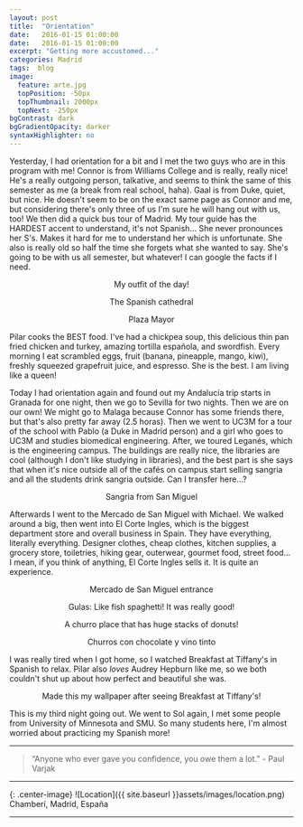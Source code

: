 ```yaml
---
layout: post
title:  "Orientation"
date:   2016-01-15 01:00:00
date:   2016-01-15 01:00:00
excerpt: "Getting more accustomed..."
categories: Madrid
tags:  blog
image:
  feature: arte.jpg
  topPosition: -50px
  topThumbnail: 2000px
  topNext: -250px
bgContrast: dark
bgGradientOpacity: darker
syntaxHighlighter: no
---
```


Yesterday, I had orientation for a bit and I met the two guys who are in this program with me! Connor is from Williams College and is really, really nice! He's a really outgoing person, talkative, and seems to think the same of this semester as me (a break from real school, haha). Gaal is from Duke, quiet, but nice. He doesn't seem to be on the exact same page as Connor and me, but considering there's only three of us I'm sure he will hang out with us, too! We then did a quick bus tour of Madrid. My tour guide has the HARDEST accent to understand, it's not Spanish... She never pronounces her S's. Makes it hard for me to understand her which is unfortunate. She also is really old so half the time she forgets what she wanted to say. She's going to be with us all semester, but whatever! I can google the facts if I need.

<div class="img img--fullContainer img--14xLeading" style="background-image: url({{ site.baseurl_posts_img }}spain/orientation/outfit.jpg);"></div>
<center><p style="font-size: 14px;">My outfit of the day!</p></center>

<div class="img img--fullContainer img--14xLeading" style="background-image: url({{ site.baseurl_posts_img }}spain/orientation/cathedral.jpg);"></div>
<center><p style="font-size: 14px;">The Spanish cathedral</p></center>

<div class="img img--fullContainer img--14xLeading" style="background-image: url({{ site.baseurl_posts_img }}spain/orientation/plazamayor.jpg);"></div>
<center><p style="font-size: 14px;">Plaza Mayor</p></center>

Pilar cooks the BEST food. I've had a chickpea soup, this delicious thin pan fried chicken and turkey, amazing tortilla española, and swordfish. Every morning I eat scrambled eggs, fruit (banana, pineapple, mango, kiwi), freshly squeezed grapefruit juice, and espresso. She is the best. I am living like a queen!

Today I had orientation again and found out my Andalucía trip starts in Granada for one night, then we go to Sevilla for two nights. Then we are on our own! We might go to Malaga because Connor has some friends there, but that's also pretty far away (2.5 horas). Then we went to UC3M for a tour of the school with Pablo (a Duke in Madrid person) and a girl who goes to UC3M and studies biomedical engineering. After, we toured Leganés, which is the engineering campus. The buildings are really nice, the libraries are cool (although I don't like studying in libraries), and the best part is she says that when it's nice outside all of the cafés on campus start selling sangria and all the students drink sangria outside. Can I transfer here...?

<div class="img img--fullContainer img--14xLeading" style="background-image: url({{ site.baseurl_posts_img }}spain/orientation/sangria.jpg);"></div>
<center><p style="font-size: 14px;">Sangria from San Miguel</p></center>

Afterwards I went to the Mercado de San Miguel with Michael. We walked around a big, then went into El Corte Ingles, which is the biggest department store and overall business in Spain. They have everything, literally everything. Designer clothes, cheap clothes, kitchen supplies, a grocery store, toiletries, hiking gear, outerwear, gourmet food, street food... I mean, if you think of anything, El Corte Ingles sells it. It is quite an experience.

<div class="img img--fullContainer img--14xLeading" style="background-image: url({{ site.baseurl_posts_img }}spain/orientation/sanmiguel.jpg);"></div>
<center><p style="font-size: 14px;">Mercado de San Miguel entrance</p></center>

<div class="img img--fullContainer img--14xLeading" style="background-image: url({{ site.baseurl_posts_img }}spain/orientation/gulas.jpg);"></div>
<center><p style="font-size: 14px;">Gulas: Like fish spaghetti! It was really good!</p></center>

<div class="img img--fullContainer img--14xLeading" style="background-image: url({{ site.baseurl_posts_img }}spain/orientation/churros.jpg);"></div>
<center><p style="font-size: 14px;">A churro place that has huge stacks of donuts!</p></center>

<div class="img img--fullContainer img--14xLeading" style="background-image: url({{ site.baseurl_posts_img }}spain/orientation/vino.jpg);"></div>
<center><p style="font-size: 14px;">Churros con chocolate y vino tinto</p></center>

I was really tired when I got home, so I watched Breakfast at Tiffany's in Spanish to relax. Pilar also *loves* Audrey Hepburn like me, so we both couldn't shut up about how perfect and beautiful she was.

<div class="img img--fullContainer img--14xLeading" style="background-image: url({{ site.baseurl_posts_img }}spain/orientation/breakfast.jpg);"></div>
<center><p style="font-size: 14px;">Made this my wallpaper after seeing Breakfast at Tiffany's!</p></center>

This is my third night going out. We went to Sol again, I met some people from University of Minnesota and SMU. So many students here, I'm almost worried about practicing my Spanish more!

<hr>

<blockquote class="largeQuote">“Anyone who ever gave you confidence, you owe them a lot.” - Paul Varjak</blockquote>

<hr>

{: .center-image}
![Location]({{ site.baseurl }}assets/images/location.png) Chamberí, Madrid, España

<hr>
